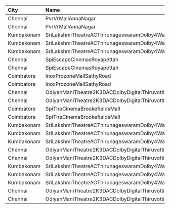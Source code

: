 | City       | Name                                                  |  Time | Type        | Price | Capacity | Booked |
| :--------- | :---------------------------------------------------- | ----: | :---------- | ----: | -------: | -----: |
| Chennai    | PvrVrMallAnnaNagar                                    | 11:00 | Classic     |   60₹ |        5 |      2 |
| Chennai    | PvrVrMallAnnaNagar                                    | 11:00 | Prime       |  191₹ |       51 |     20 |
| Kumbakonam | SriLakshmiTheatreACThirunageswaramDolby4WayUfoDigital | 11:00 | Balcony     |  100₹ |       34 |     17 |
| Kumbakonam | SriLakshmiTheatreACThirunageswaramDolby4WayUfoDigital | 11:00 | FirstClass  |   80₹ |      212 |    106 |
| Kumbakonam | SriLakshmiTheatreACThirunageswaramDolby4WayUfoDigital | 11:00 | SecondClass |   80₹ |       44 |     22 |
| Chennai    | SpiEscapeCinemasRoyapettah                            | 11:25 | Elite       |  191₹ |       50 |     11 |
| Chennai    | SpiEscapeCinemasRoyapettah                            | 11:25 | Budget      |   60₹ |        5 |      5 |
| Coimbatore | InoxProzoneMallSathyRoad                              | 11:30 | Club        |  153₹ |       57 |      0 |
| Coimbatore | InoxProzoneMallSathyRoad                              | 11:30 | Executive   |   60₹ |        7 |      0 |
| Chennai    | OdiyanManiTheatre2K3DACDolbyDigitalThiruvottiyur      | 11:30 | Balcony     |  120₹ |      202 |    101 |
| Chennai    | OdiyanManiTheatre2K3DACDolbyDigitalThiruvottiyur      | 11:30 | FirstClass  |  100₹ |      504 |    251 |
| Coimbatore | SpiTheCinemaBrookefieldsMall                          | 11:45 | Elite       |  191₹ |       87 |      4 |
| Coimbatore | SpiTheCinemaBrookefieldsMall                          | 11:45 | Budget      |   60₹ |       10 |      1 |
| Kumbakonam | SriLakshmiTheatreACThirunageswaramDolby4WayUfoDigital | 14:00 | Balcony     |  100₹ |       34 |     17 |
| Kumbakonam | SriLakshmiTheatreACThirunageswaramDolby4WayUfoDigital | 14:00 | FirstClass  |   80₹ |      212 |    106 |
| Kumbakonam | SriLakshmiTheatreACThirunageswaramDolby4WayUfoDigital | 14:00 | SecondClass |   80₹ |       44 |     22 |
| Chennai    | OdiyanManiTheatre2K3DACDolbyDigitalThiruvottiyur      | 14:30 | Balcony     |  120₹ |      202 |    101 |
| Chennai    | OdiyanManiTheatre2K3DACDolbyDigitalThiruvottiyur      | 14:30 | FirstClass  |  100₹ |      504 |    251 |
| Kumbakonam | SriLakshmiTheatreACThirunageswaramDolby4WayUfoDigital | 18:00 | Balcony     |  100₹ |       34 |     17 |
| Kumbakonam | SriLakshmiTheatreACThirunageswaramDolby4WayUfoDigital | 18:00 | FirstClass  |   80₹ |      212 |    106 |
| Kumbakonam | SriLakshmiTheatreACThirunageswaramDolby4WayUfoDigital | 18:00 | SecondClass |   80₹ |       44 |     22 |
| Chennai    | OdiyanManiTheatre2K3DACDolbyDigitalThiruvottiyur      | 18:30 | Balcony     |  120₹ |      202 |    101 |
| Chennai    | OdiyanManiTheatre2K3DACDolbyDigitalThiruvottiyur      | 18:30 | FirstClass  |  100₹ |      504 |    251 |